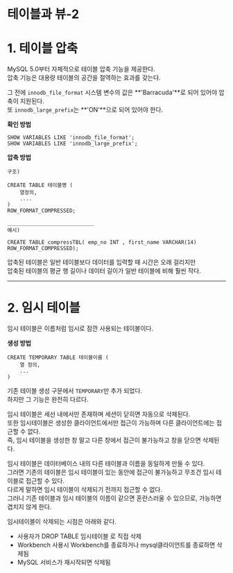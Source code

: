 테이블과 뷰-2
=======================
# 1. 테이블 압축
MySQL 5.0부터 자체적으로 테이블 압축 기능을 제공한다.  
압축 기능은 대용량 테이블의 공간을 절역하는 효과를 갖는다.  
  
그 전에 ```innodb_file_format``` 시스템 변수의 값은 **'Barracuda'**로 되어 있어야 압축이 지원된다.  
또 ```innodb_large_prefix```는 **'ON'**으로 되어 있어야 한다.
      
**확인 방법**
```
SHOW VARIABLES LIKE 'innodb_file_format';
SHOW VARIABLES LIKE 'innodb_large_prefix';
```
  
**압축 방법**
```
구조)
  
CREATE TABLE 테이블명 (
    열정의,
    ....
)
ROW_FORMAT_COMPRESSED;

____________________________
예시)

CREATE TABLE compressTBL( emp_no INT , first_name VARCHAR(14) ROW_FORMAT_COMPRESSED);
```
압축된 테이블은 일반 테이블보다 데이터를 입력할 때 시간은 오래 걸리지만     
압축된 테이블의 평균 행 길이나 데이터 길이가 일반 테이블에 비해 훨씬 작다.  
  
***
# 2. 임시 테이블
임시 테이블은 이름처럼 임시로 잠깐 사용되는 테이블이다.  
  
**생성 방법**
```
CREATE TEMPORARY TABLE 테이블이름 (
    열 정의,
    ...
)
```
기존 테이블 생성 구문에서 ```TEMPORARY```만 추가 되었다.  
하지만 그 기능은 완전히 다르다.   
  
임시 테이블은 세선 내에서만 존재하며 세션이 닫히면 자동으로 삭제된다.    
또한 임시테이블은 생성한 클라이언트에서만 접근이 가능하며 다른 클라이언트에는 접근할 수 없다.  
즉, 임시 테이블을 생성한 창 말고 다른 창에서 접근이 불가능하고 창을 닫으면 삭제된다.  
  
임시 테이블은 데이터베이스 내의 다른 테이블과 이름을 동일하게 만들 수 있다.  
그러면 기존의 테이블은 임시 테이블이 있는 동안에 접근이 불가능하고 무조건 임시 테이블로 접근할 수 있다.  
다르게 말하면 임시 테이블이 삭제되기 전까지 접근할 수 없다.  
그러니 기존 테이블과 임시 테이블의 이름이 같으면 혼란스러울 수 있으므로, 가능하면 겹치지 않게 한다.  
    
임시테이블이 삭제되는 시점은 아래와 같다.    
  
* 사용자가 DROP TABLE 임시테이블 로 직접 삭제
* Workbench 사용시 Workbench를 종료하거나 mysql클라이언트를 종료하면 삭제됨
* MySQL 서비스가 재시작되면 삭제됨
